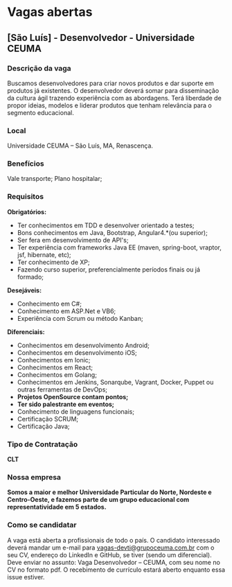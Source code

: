 # Vagas abertas

## [São Luís] - Desenvolvedor - Universidade CEUMA

### Descrição da vaga

Buscamos desenvolvedores para criar novos produtos e dar suporte em produtos já existentes.
O desenvolvedor deverá somar para disseminação da cultura ágil trazendo experiência com as abordagens. Terá liberdade de propor ideias, modelos e liderar produtos que tenham relevância para o segmento educacional.

### Local

Universidade CEUMA – São Luís, MA, Renascença.

### Benefícios

Vale transporte;
Plano hospitalar;

### Requisitos

**Obrigatórios:**

- Ter conhecimentos em TDD e desenvolver orientado a testes;
- Bons conhecimentos em Java, Bootstrap, Angular4.*(ou superior);
- Ser fera em desenvolvimento de API's;
- Ter experiência com frameworks Java EE (maven, spring-boot, vraptor, jsf, hibernate, etc);
- Ter conhecimento de XP;
- Fazendo curso superior, preferencialmente períodos finais ou já formado;

**Desejáveis:**

- Conhecimento em C#;
- Conhecimento em ASP.Net e VB6;
- Experiência com Scrum ou método Kanban;

**Diferenciais:**

- Conhecimentos em desenvolvimento Android;
- Conhecimentos em desenvolvimento iOS;
- Conhecimentos em Ionic;
- Conhecimentos em React;
- Conhecimentos em Golang;
- Conhecimentos em Jenkins, Sonarqube, Vagrant, Docker, Puppet ou outras ferramentas de DevOps;
- **Projetos OpenSource contam pontos;**
- **Ter sido palestrante em eventos;**
- Conhecimento de linguagens funcionais;
- Certificação SCRUM;
- Certificação Java;

### Tipo de Contratação

**CLT**

### Nossa empresa

**Somos a maior e melhor Universidade Particular do Norte, Nordeste e Centro-Oeste, e fazemos parte de um grupo educacional com representatividade em 5 estados.**

### Como se candidatar

A vaga está aberta a profissionais de todo o país. O candidato interessado deverá mandar um e-mail para vagas-devti@grupoceuma.com.br com o seu CV, endereço do LinkedIn e GitHub, se tiver (sendo um diferencial). Deve enviar no assunto: Vaga Desenvolvedor – CEUMA, com seu nome no CV no formato pdf.
O recebimento de currículo estará aberto enquanto essa issue estiver.
